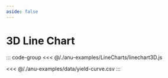 ```yaml
---
aside: false
---
```


<script setup>
import { linechart3D } from '../anu-examples/LineCharts/linechart3D.js'
import singleView  from '../vue_components/singleView.vue'
</script>

# 3D Line Chart

<singleView :scene="linechart3D" />

::: code-group
<<< @/./anu-examples/LineCharts/linechart3D.js 

<<< @/./anu-examples/data/yield-curve.csv
:::